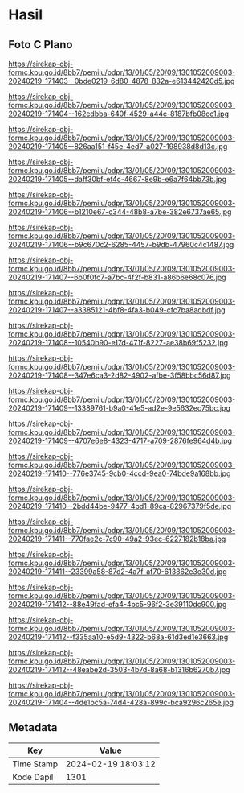# Hasil

## Foto C Plano

https://sirekap-obj-formc.kpu.go.id/8bb7/pemilu/pdpr/13/01/05/20/09/1301052009003-20240219-171403--0bde0219-6d80-4878-832a-e613442420d5.jpg

https://sirekap-obj-formc.kpu.go.id/8bb7/pemilu/pdpr/13/01/05/20/09/1301052009003-20240219-171404--162edbba-640f-4529-a44c-8187bfb08cc1.jpg

https://sirekap-obj-formc.kpu.go.id/8bb7/pemilu/pdpr/13/01/05/20/09/1301052009003-20240219-171405--826aa151-f45e-4ed7-a027-198938d8d13c.jpg

https://sirekap-obj-formc.kpu.go.id/8bb7/pemilu/pdpr/13/01/05/20/09/1301052009003-20240219-171405--daff30bf-ef4c-4667-8e9b-e6a7f64bb73b.jpg

https://sirekap-obj-formc.kpu.go.id/8bb7/pemilu/pdpr/13/01/05/20/09/1301052009003-20240219-171406--b1210e67-c344-48b8-a7be-382e6737ae65.jpg

https://sirekap-obj-formc.kpu.go.id/8bb7/pemilu/pdpr/13/01/05/20/09/1301052009003-20240219-171406--b9c670c2-6285-4457-b9db-47960c4c1487.jpg

https://sirekap-obj-formc.kpu.go.id/8bb7/pemilu/pdpr/13/01/05/20/09/1301052009003-20240219-171407--6b0f0fc7-a7bc-4f2f-b831-a86b6e68c076.jpg

https://sirekap-obj-formc.kpu.go.id/8bb7/pemilu/pdpr/13/01/05/20/09/1301052009003-20240219-171407--a3385121-4bf8-4fa3-b049-cfc7ba8adbdf.jpg

https://sirekap-obj-formc.kpu.go.id/8bb7/pemilu/pdpr/13/01/05/20/09/1301052009003-20240219-171408--10540b90-e17d-471f-8227-ae38b69f5232.jpg

https://sirekap-obj-formc.kpu.go.id/8bb7/pemilu/pdpr/13/01/05/20/09/1301052009003-20240219-171408--347e6ca3-2d82-4902-afbe-3f58bbc56d87.jpg

https://sirekap-obj-formc.kpu.go.id/8bb7/pemilu/pdpr/13/01/05/20/09/1301052009003-20240219-171409--13389761-b9a0-41e5-ad2e-9e5632ec75bc.jpg

https://sirekap-obj-formc.kpu.go.id/8bb7/pemilu/pdpr/13/01/05/20/09/1301052009003-20240219-171409--4707e6e8-4323-4717-a709-2876fe964d4b.jpg

https://sirekap-obj-formc.kpu.go.id/8bb7/pemilu/pdpr/13/01/05/20/09/1301052009003-20240219-171410--776e3745-9cb0-4ccd-9ea0-74bde9a168bb.jpg

https://sirekap-obj-formc.kpu.go.id/8bb7/pemilu/pdpr/13/01/05/20/09/1301052009003-20240219-171410--2bdd44be-9477-4bd1-89ca-82967379f5de.jpg

https://sirekap-obj-formc.kpu.go.id/8bb7/pemilu/pdpr/13/01/05/20/09/1301052009003-20240219-171411--770fae2c-7c90-49a2-93ec-6227182b18ba.jpg

https://sirekap-obj-formc.kpu.go.id/8bb7/pemilu/pdpr/13/01/05/20/09/1301052009003-20240219-171411--23399a58-87d2-4a7f-af70-613862e3e30d.jpg

https://sirekap-obj-formc.kpu.go.id/8bb7/pemilu/pdpr/13/01/05/20/09/1301052009003-20240219-171412--88e49fad-efa4-4bc5-96f2-3e39110dc900.jpg

https://sirekap-obj-formc.kpu.go.id/8bb7/pemilu/pdpr/13/01/05/20/09/1301052009003-20240219-171412--f335aa10-e5d9-4322-b68a-61d3ed1e3663.jpg

https://sirekap-obj-formc.kpu.go.id/8bb7/pemilu/pdpr/13/01/05/20/09/1301052009003-20240219-171412--48eabe2d-3503-4b7d-8a68-b1316b6270b7.jpg

https://sirekap-obj-formc.kpu.go.id/8bb7/pemilu/pdpr/13/01/05/20/09/1301052009003-20240219-171404--4de1bc5a-74d4-428a-899c-bca9296c265e.jpg


## Metadata

| Key        | Value               |
| ---------- | ------------------- |
| Time Stamp | 2024-02-19 18:03:12 |
| Kode Dapil | 1301                |



